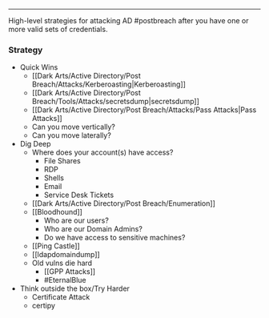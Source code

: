 -- -
High-level strategies for attacking AD #postbreach after you have one or more valid sets of credentials. 
### Strategy
- Quick Wins
	- [[Dark Arts/Active Directory/Post Breach/Attacks/Kerberoasting|Kerberoasting]]
	- [[Dark Arts/Active Directory/Post Breach/Tools/Attacks/secretsdump|secretsdump]]
	- [[Dark Arts/Active Directory/Post Breach/Attacks/Pass Attacks|Pass Attacks]]
	- Can you  move vertically?
	- Can you move laterally?
- Dig Deep
	- Where does your account(s) have access?
		-  File Shares
		- RDP
		- Shells
		- Email
		- Service Desk Tickets
	- [[Dark Arts/Active Directory/Post Breach/Enumeration]]
	- [[Bloodhound]]
		- Who are our users?
		- Who are our Domain Admins?
		- Do we have access to sensitive machines?
	- [[Ping Castle]]
	- [[ldapdomaindump]]
	- Old vulns die hard
		- [[GPP Attacks]]
		- #EternalBlue
- Think outside the box/Try Harder
	- Certificate Attack
	- certipy